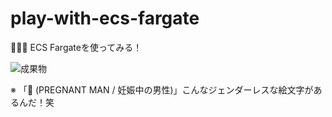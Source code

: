 # play-with-ecs-fargate

🫃🫃🫃 ECS Fargateを使ってみる！  

![成果物](./docs/images/fruit.gif)  

※ 「🫃 (PREGNANT MAN / 妊娠中の男性)」こんなジェンダーレスな絵文字があるんだ！笑  
